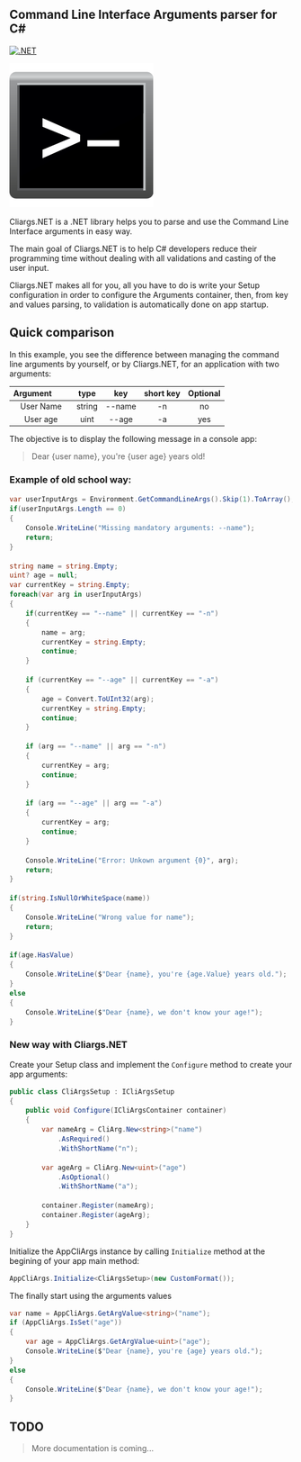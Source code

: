 ## Command Line Interface Arguments parser for C#

[![.NET](https://github.com/YounesCheikh/Cliargs.NET/actions/workflows/dotnet.yml/badge.svg?branch=main)](https://github.com/YounesCheikh/Cliargs.NET/actions/workflows/dotnet.yml)

![image](Cliargs.png)

Cliargs.NET is a .NET library helps you to parse and use the Command Line Interface arguments in easy way. 

The main goal of Cliargs.NET is to help C# developers reduce their programming time without dealing with all validations and casting of the user input. 

Cliargs.NET makes all for you, all you have to do is write your Setup configuration in order to configure the Arguments container, then, from key and values parsing, to validation is automatically done on app startup. 

## Quick comparison 

In this example, you see the difference between managing the command line arguments by yourself, or by Cliargs.NET, for an application with two arguments:

| Argument &nbsp; &nbsp; &nbsp; &nbsp; | type | key | short key | Optional |
| :---: | :---: | :---: | :---: | :---: |
| User Name | string | --name | -n | no |
| User age | uint | --age | -a | yes |

The objective is to display the following message in a console app: 
> Dear {user name}, you're {user age} years old!


### Example of old school way: 

```csharp
var userInputArgs = Environment.GetCommandLineArgs().Skip(1).ToArray();
if(userInputArgs.Length == 0)
{
    Console.WriteLine("Missing mandatory arguments: --name");
    return;
}

string name = string.Empty;
uint? age = null;
var currentKey = string.Empty;
foreach(var arg in userInputArgs)
{
    if(currentKey == "--name" || currentKey == "-n")
    {
        name = arg;
        currentKey = string.Empty;
        continue;
    }

    if (currentKey == "--age" || currentKey == "-a")
    {
        age = Convert.ToUInt32(arg);
        currentKey = string.Empty;
        continue;
    }

    if (arg == "--name" || arg == "-n")
    {
        currentKey = arg;
        continue;
    }

    if (arg == "--age" || arg == "-a")
    {
        currentKey = arg;
        continue;
    }

    Console.WriteLine("Error: Unkown argument {0}", arg);
    return;
}

if(string.IsNullOrWhiteSpace(name))
{
    Console.WriteLine("Wrong value for name");
    return;
}

if(age.HasValue)
{
    Console.WriteLine($"Dear {name}, you're {age.Value} years old.");
}
else
{
    Console.WriteLine($"Dear {name}, we don't know your age!");
}
```

### New way with Cliargs.NET

Create your Setup class and implement the `Configure` method to create your app arguments: 

```csharp
public class CliArgsSetup : ICliArgsSetup
{
    public void Configure(ICliArgsContainer container)
    {
        var nameArg = CliArg.New<string>("name")
            .AsRequired()
            .WithShortName("n");

        var ageArg = CliArg.New<uint>("age")
            .AsOptional()
            .WithShortName("a");

        container.Register(nameArg);
        container.Register(ageArg);
    }
}
```

Initialize the AppCliArgs instance by calling `Initialize` method at the begining of your app main method: 

```csharp 
AppCliArgs.Initialize<CliArgsSetup>(new CustomFormat());
```

The finally start using the arguments values

```csharp 
var name = AppCliArgs.GetArgValue<string>("name");
if (AppCliArgs.IsSet("age"))
{
    var age = AppCliArgs.GetArgValue<uint>("age");
    Console.WriteLine($"Dear {name}, you're {age} years old.");
}
else
{
    Console.WriteLine($"Dear {name}, we don't know your age!");
}
```

## TODO 
> More documentation is coming... 
